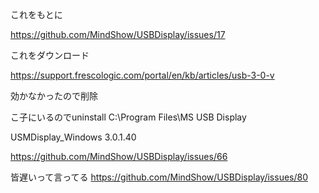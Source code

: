 
これをもとに

https://github.com/MindShow/USBDisplay/issues/17

これをダウンロード

https://support.frescologic.com/portal/en/kb/articles/usb-3-0-v

効かなかったので削除


こ子にいるのでuninstall
C:\Program Files\MS USB Display



USMDisplay_Windows 3.0.1.40

https://github.com/MindShow/USBDisplay/issues/66


皆遅いって言ってる
https://github.com/MindShow/USBDisplay/issues/80
